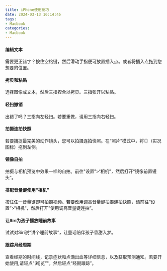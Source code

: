 ```yaml
---
title: iPhone使用技巧
date: 2024-03-13 16:14:45
tags:
- Macbook
categories:
- Macbook
---
```


#### 编辑文本

需要更正错字？按住空格键，然后滑动手指便可放置插入点。或者将插入点拖到您想要的位置。

#### 拷贝和粘贴

选择图像或文本，然后三指捏合以拷贝。三指张开以粘贴。

#### 轻扫撤销

出错了吗？三指向左轻扫。若要重做，请用三指向右轻扫。

#### 拍摄连拍快照

若要捕捉最完美的动作镜头，您可以拍摄连拍快照。在“照片”模式中，将◎（实况图标）拖到左侧。

#### 镜像自拍

拍摄与相机预览中效果一样的自拍。前往"设置”>“相机”，然后打开“镜像前置镜头”。

#### 搭配音量键使用“相机”

按住任一音量键即可拍摄视频。若要改用调高音量键拍摄连拍快照，请前往“设置”>“相机”，然后打开"使用调高音量键连拍”。

#### 让Siri为孩子播放睡前故事

试试对Siri说“讲个睡前故事”，让童话陪伴孩子香甜入梦。

#### 跟踪月经周期

查看经期的时间线，记录症状和点滴出血等详细信息，以及获取预测通知。若要开始使用,请轻点"浏]览”"，然后轻点“经期跟踪”。
